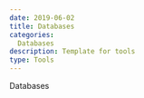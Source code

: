 ```yaml
---
date: 2019-06-02
title: Databases
categories:
  Databases
description: Template for tools
type: Tools
---
```


Databases
